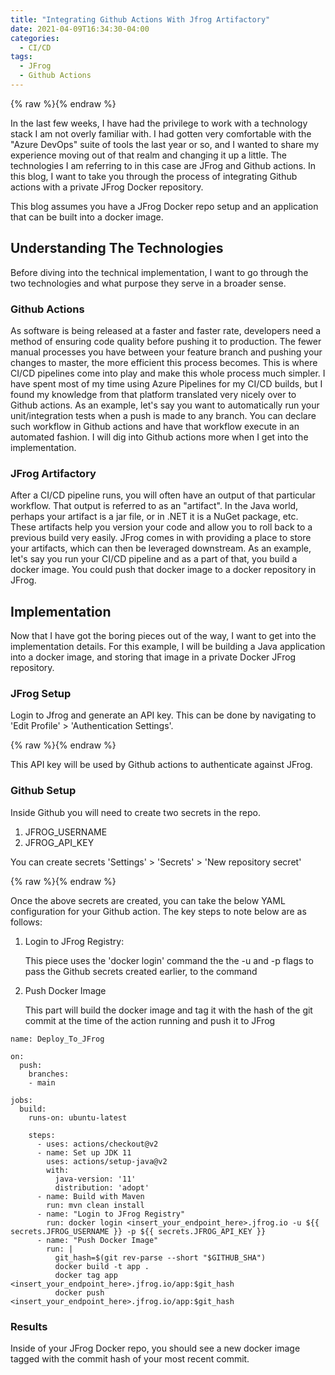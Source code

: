 ```yaml
---
title: "Integrating Github Actions With Jfrog Artifactory"
date: 2021-04-09T16:34:30-04:00
categories:
  - CI/CD
tags:
  - JFrog
  - Github Actions
---
```


{% raw %}<img src="/blog/assets/images/blog_images/2021-04-09-github-actions-and-jfrog/jfrog.jpg" alt="">{% endraw %}

In the last few weeks, I have had the privilege to work with a technology stack I am not overly familiar with. I had gotten very comfortable with the "Azure DevOps" suite of tools the last year or so, and I wanted to share my experience moving out of that realm and changing it up a little. The technologies I am referring to in this case are JFrog and Github actions. In this blog, I want to take you through the process of integrating Github actions with a private JFrog Docker repository. 

This blog assumes you have a JFrog Docker repo setup and an application that can be built into a docker image.

## Understanding The Technologies

Before diving into the technical implementation, I want to go through the two technologies and what purpose they serve in a broader sense.

### Github Actions

As software is being released at a faster and faster rate, developers need a method of ensuring code quality before pushing it to production. The fewer manual processes you have between your feature branch and pushing your changes to master, the more efficient this process becomes. This is where CI/CD pipelines come into play and make this whole process much simpler. I have spent most of my time using Azure Pipelines for my CI/CD builds, but I found my knowledge from that platform translated very nicely over to Github actions. As an example, let's say you want to automatically run your unit/integration tests when a push is made to any branch. You can declare such workflow in Github actions and have that workflow execute in an automated fashion. I will dig into Github actions more when I get into the implementation.

### JFrog Artifactory
 
After a CI/CD pipeline runs, you will often have an output of that particular workflow. That output is referred to as an "artifact". In the Java world, perhaps your artifact is a jar file, or in .NET it is a NuGet package, etc. These artifacts help you version your code and allow you to roll back to a previous build very easily. JFrog comes in with providing a place to store your artifacts, which can then be leveraged downstream. As an example, let's say you run your CI/CD pipeline and as a part of that, you build a docker image. You could push that docker image to a docker repository in JFrog. 

## Implementation

Now that I have got the boring pieces out of the way, I want to get into the implementation details. For this example, I will be building a Java application into a docker image, and storing that image in a private Docker JFrog repository.

### JFrog Setup

Login to Jfrog and generate an API key. This can be done by navigating to 'Edit Profile' > 'Authentication Settings'.

{% raw %}<img src="/blog/assets/images/blog_images/2021-04-09-github-actions-and-jfrog/jfrog_api_key.PNG" alt="">{% endraw %}

This API key will be used by Github actions to authenticate against JFrog.

### Github Setup

Inside Github you will need to create two secrets in the repo.

1. JFROG_USERNAME
2. JFROG_API_KEY

You can create secrets 'Settings' > 'Secrets' > 'New repository secret'

{% raw %}<img src="/blog/assets/images/blog_images/2021-04-09-github-actions-and-jfrog/github_secrets.PNG" alt="">{% endraw %}

Once the above secrets are created, you can take the below YAML configuration for your Github action. The key steps to note below are as follows:

1. Login to JFrog Registry:
    
    This piece uses the 'docker login' command the the -u and -p flags to pass the Github secrets created earlier, to the command

2. Push Docker Image

    This part will build the docker image and tag it with the hash of the git commit at the time of the action running and push it to JFrog


```
name: Deploy_To_JFrog

on:
  push:
    branches:
    - main

jobs:
  build:
    runs-on: ubuntu-latest

    steps:
      - uses: actions/checkout@v2
      - name: Set up JDK 11
        uses: actions/setup-java@v2
        with:
          java-version: '11'
          distribution: 'adopt'
      - name: Build with Maven
        run: mvn clean install
      - name: "Login to JFrog Registry"
        run: docker login <insert_your_endpoint_here>.jfrog.io -u ${{ secrets.JFROG_USERNAME }} -p ${{ secrets.JFROG_API_KEY }}
      - name: "Push Docker Image"
        run: |
          git_hash=$(git rev-parse --short "$GITHUB_SHA")
          docker build -t app . 
          docker tag app <insert_your_endpoint_here>.jfrog.io/app:$git_hash
          docker push <insert_your_endpoint_here>.jfrog.io/app:$git_hash
```



### Results

Inside of your JFrog Docker repo, you should see a new docker image tagged with the commit hash of your most recent commit.